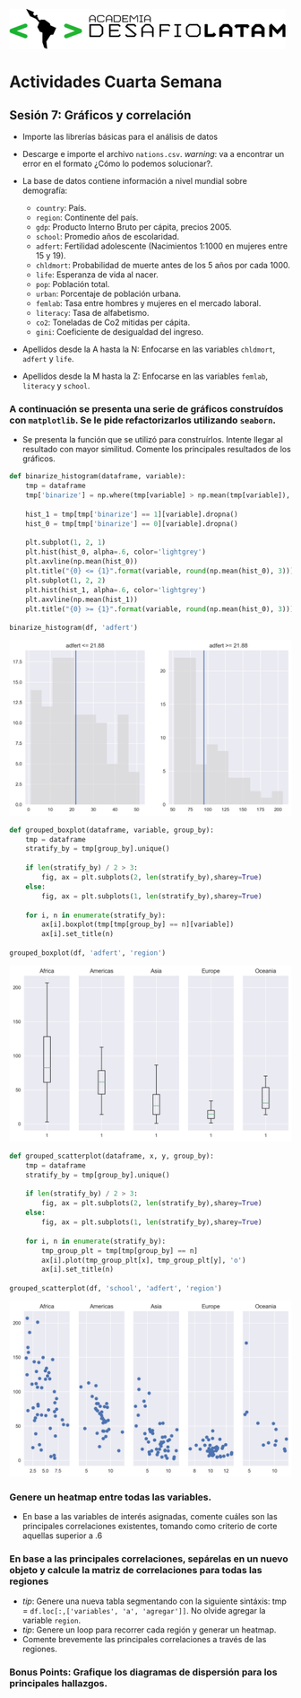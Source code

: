 
![alttext](logo.png)

# Actividades Cuarta Semana

## Sesión 7:  Gráficos y correlación

* Importe las librerías básicas para el análisis de datos
* Descarge e importe el archivo `nations.csv`. _warning_: va a encontrar un error en el formato ¿Cómo lo podemos solucionar?.


* La base de datos contiene información a nivel mundial sobre demografía:
    * `country`: País.
    * `region`: Continente del país.
    * `gdp`: Producto Interno Bruto per cápita, precios 2005.
    * `school`: Promedio años de escolaridad.
    * `adfert`: Fertilidad adolescente (Nacimientos 1:1000 en mujeres entre 15 y 19).
    * `chldmort`: Probabilidad de muerte antes de los 5 años por cada 1000.
    * `life`: Esperanza de vida al nacer.
    * `pop`: Población total.
    * `urban`: Porcentaje de población urbana.
    * `femlab`: Tasa entre hombres y mujeres en el mercado laboral.
    * `literacy`: Tasa de alfabetismo.
    * `co2`: Toneladas de Co2 mitidas per cápita.
    * `gini`: Coeficiente de desigualdad del ingreso.


* Apellidos desde la A hasta la N: Enfocarse en las variables `chldmort`, `adfert` y `life`.
* Apellidos desde la M hasta la Z: Enfocarse en las variables `femlab`, `literacy` y `school`.

### A continuación se presenta una serie de gráficos construídos con `matplotlib`. Se le pide refactorizarlos utilizando `seaborn`.
* Se presenta la función que se utilizó para construírlos. Intente llegar al resultado con mayor similitud. Comente los principales resultados de los gráficos.



```python
def binarize_histogram(dataframe, variable):
    tmp = dataframe
    tmp['binarize'] = np.where(tmp[variable] > np.mean(tmp[variable]), 1, 0)
    
    hist_1 = tmp[tmp['binarize'] == 1][variable].dropna()
    hist_0 = tmp[tmp['binarize'] == 0][variable].dropna()
    
    plt.subplot(1, 2, 1)
    plt.hist(hist_0, alpha=.6, color='lightgrey')
    plt.axvline(np.mean(hist_0))
    plt.title("{0} <= {1}".format(variable, round(np.mean(hist_0), 3)))
    plt.subplot(1, 2, 2)
    plt.hist(hist_1, alpha=.6, color='lightgrey')
    plt.axvline(np.mean(hist_1))
    plt.title("{0} >= {1}".format(variable, round(np.mean(hist_0), 3)))

binarize_histogram(df, 'adfert')
```


![png](gfx/activities-w4_4_0.png)



```python
def grouped_boxplot(dataframe, variable, group_by):
    tmp = dataframe
    stratify_by = tmp[group_by].unique()
    
    if len(stratify_by) / 2 > 3:
        fig, ax = plt.subplots(2, len(stratify_by),sharey=True)
    else:
        fig, ax = plt.subplots(1, len(stratify_by),sharey=True)
        
    for i, n in enumerate(stratify_by):
        ax[i].boxplot(tmp[tmp[group_by] == n][variable])
        ax[i].set_title(n)
        
grouped_boxplot(df, 'adfert', 'region')
```


![png](gfx/activities-w4_5_0.png)


```python
def grouped_scatterplot(dataframe, x, y, group_by):
    tmp = dataframe
    stratify_by = tmp[group_by].unique()
    
    if len(stratify_by) / 2 > 3:
        fig, ax = plt.subplots(2, len(stratify_by),sharey=True)
    else:
        fig, ax = plt.subplots(1, len(stratify_by),sharey=True)
        
    for i, n in enumerate(stratify_by):
        tmp_group_plt = tmp[tmp[group_by] == n]
        ax[i].plot(tmp_group_plt[x], tmp_group_plt[y], 'o')
        ax[i].set_title(n)

grouped_scatterplot(df, 'school', 'adfert', 'region')
```


![png](gfx/activities-w4_7_0.png)



### Genere un heatmap entre todas las variables.
* En base a las variables de interés asignadas, comente cuáles son las principales correlaciones existentes, tomando como criterio de corte aquellas superior a .6



### En base a las principales correlaciones, sepárelas en un nuevo objeto y calcule la matriz de correlaciones para todas las regiones
* _tip_: Genere una nueva tabla segmentando con la siguiente sintáxis: tmp = `df.loc[:,['variables', 'a', 'agregar']]`. No olvide agregar la variable `region`.
* _tip_: Genere un loop para recorrer cada región y generar un heatmap.
* Comente brevemente las principales correlaciones a través de las regiones.

### Bonus Points: Grafique los diagramas de dispersión para los principales hallazgos.

